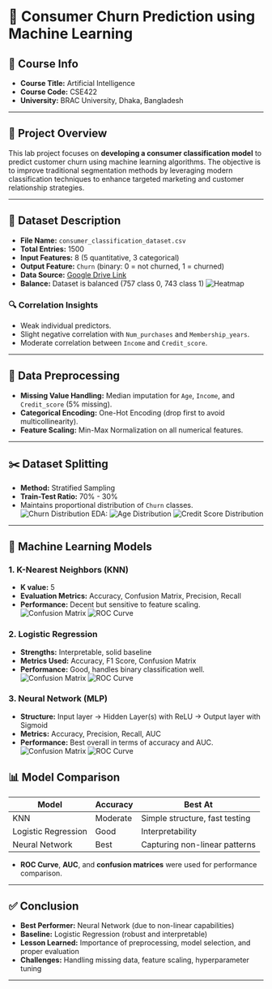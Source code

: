 # 🧠 Consumer Churn Prediction using Machine Learning

## 📘 Course Info

- **Course Title:** Artificial Intelligence  
- **Course Code:** CSE422 
- **University:** BRAC University, Dhaka, Bangladesh  

---

## 📌 Project Overview

This lab project focuses on **developing a consumer classification model** to predict customer churn using machine learning algorithms. The objective is to improve traditional segmentation methods by leveraging modern classification techniques to enhance targeted marketing and customer relationship strategies.

---

## 📂 Dataset Description

- **File Name:** `consumer_classification_dataset.csv`  
- **Total Entries:** 1500  
- **Input Features:** 8 (5 quantitative, 3 categorical)  
- **Output Feature:** `Churn` (binary: 0 = not churned, 1 = churned)  
- **Data Source:** [Google Drive Link](https://drive.google.com/file/d/1pg5z2_6OJsdd7VxGEfa8oXAihYq1KYtV/view)  
- **Balance:** Dataset is balanced (757 class 0, 743 class 1)
  ![Heatmap](https://github.com/afifa-ahmed-ammun/CSE422/blob/main/422_Project_Pictures/heatmap.png?raw=true)

### 🔍 Correlation Insights

- Weak individual predictors.
- Slight negative correlation with `Num_purchases` and `Membership_years`.
- Moderate correlation between `Income` and `Credit_score`.

---

## 🧹 Data Preprocessing

- **Missing Value Handling:** Median imputation for `Age`, `Income`, and `Credit_score` (5% missing).
- **Categorical Encoding:** One-Hot Encoding (drop first to avoid multicollinearity).
- **Feature Scaling:** Min-Max Normalization on all numerical features.

---

## ✂️ Dataset Splitting

- **Method:** Stratified Sampling  
- **Train-Test Ratio:** 70% - 30%  
- Maintains proportional distribution of `Churn` classes.
  ![Churn Distribution](https://github.com/afifa-ahmed-ammun/CSE422/blob/main/422_Project_Pictures/Churn%20Distribution.png?raw=true)
  EDA:
  ![Age Distribution](https://github.com/afifa-ahmed-ammun/CSE422/blob/main/422_Project_Pictures/Distribution%20Of%20Age.png?raw=true)
  ![Credit Score Distribution](https://github.com/afifa-ahmed-ammun/CSE422/blob/main/422_Project_Pictures/Distribution%20Of%20Credit-Score.png?raw=true)

---

## 🤖 Machine Learning Models

### 1. K-Nearest Neighbors (KNN)

- **K value:** 5  
- **Evaluation Metrics:** Accuracy, Confusion Matrix, Precision, Recall  
- **Performance:** Decent but sensitive to feature scaling.
![Confusion Matrix](https://github.com/afifa-ahmed-ammun/CSE422/blob/main/422_Project_Pictures/KNN%20Confusion-Matrix.png?raw=true)
![ROC Curve](https://github.com/afifa-ahmed-ammun/CSE422/blob/main/422_Project_Pictures/KNN%20ROC-Curve.png?raw=true)

### 2. Logistic Regression

- **Strengths:** Interpretable, solid baseline  
- **Metrics Used:** Accuracy, F1 Score, Confusion Matrix  
- **Performance:** Good, handles binary classification well.
![Confusion Matrix](https://github.com/afifa-ahmed-ammun/CSE422/blob/main/422_Project_Pictures/Confusion%20Matrix.png?raw=true)
![ROC Curve](https://github.com/afifa-ahmed-ammun/CSE422/blob/main/422_Project_Pictures/ROC%20Curve.png?raw=true)
### 3. Neural Network (MLP)

- **Structure:** Input layer → Hidden Layer(s) with ReLU → Output layer with Sigmoid  
- **Metrics:** Accuracy, Precision, Recall, AUC  
- **Performance:** Best overall in terms of accuracy and AUC.
![Confusion Matrix](https://github.com/afifa-ahmed-ammun/CSE422/blob/main/422_Project_Pictures/NN%20Confusion_Matrix.png?raw=true)
![ROC Curve](https://github.com/afifa-ahmed-ammun/CSE422/blob/main/422_Project_Pictures/NN%20ROC_Curve.png?raw=true)

## 📊 Model Comparison

| Model              | Accuracy | Best At                        |
|--------------------|----------|--------------------------------|
| KNN                | Moderate | Simple structure, fast testing |
| Logistic Regression| Good     | Interpretability               |
| Neural Network     | Best     | Capturing non-linear patterns  |

- **ROC Curve**, **AUC**, and **confusion matrices** were used for performance comparison.

---

## ✅ Conclusion

- **Best Performer:** Neural Network (due to non-linear capabilities)  
- **Baseline:** Logistic Regression (robust and interpretable)  
- **Lesson Learned:** Importance of preprocessing, model selection, and proper evaluation  
- **Challenges:** Handling missing data, feature scaling, hyperparameter tuning

---

